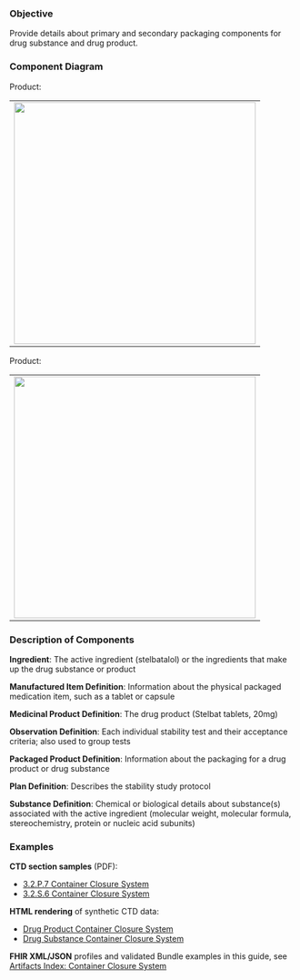 ### Objective
Provide details about primary and secondary packaging components for drug substance and drug product.

### Component Diagram
Product:
<table>
<tr><td><img src="container_closure_system.png" width="425"/></td></tr>
</table>
Product:
<table>
<tr><td><img src="container_closure_substance.png" width="425"/></td></tr>
</table>
 
### Description of Components
**Ingredient**: The active ingredient (stelbatalol) or the ingredients that make up the drug substance or product

**Manufactured Item Definition**: Information about the physical packaged medication item, such as a tablet or capsule

**Medicinal Product Definition**: The drug product (Stelbat tablets, 20mg)

**Observation Definition**: Each individual stability test and their acceptance criteria; also used to group tests

**Packaged Product Definition**: Information about the packaging for a drug product or drug substance

**Plan Definition**: Describes the stability study protocol

**Substance Definition**: Chemical or biological details about substance(s) associated with the active ingredient (molecular weight, molecular formula, stereochemistry, protein or nucleic acid subunits) 

### Examples
**CTD section samples** (PDF):
- <a href="https://github.com/HL7/uv-dx-pq/raw/master/input/examples-pdf/3.2.P.7_Container_Closure_System.pdf ">3.2.P.7 Container Closure System</a>
- <a href="https://github.com/HL7/uv-dx-pq/raw/master/input/examples-pdf/3.2.S.6_Container_Closure_System.pdf ">3.2.S.6 Container Closure System</a>

**HTML rendering** of synthetic CTD data:
- <a href="container_rend_p.html">Drug Product Container Closure System</a>
- <a href="container_rend_s.html">Drug Substance Container Closure System</a>

**FHIR XML/JSON** profiles and validated Bundle examples in this guide, see [Artifacts Index: Container Closure System](artifacts.html#container-closure-system)